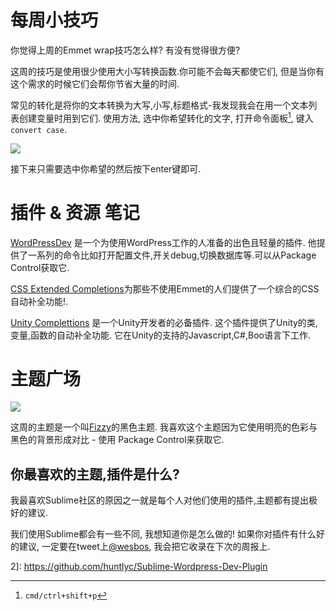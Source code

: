 # 每周小技巧

你觉得上周的Emmet wrap技巧怎么样? 有没有觉得很方便?

这周的技巧是使用很少使用大小写转换函数.你可能不会每天都使它们, 但是当你有这个需求的时候它们会帮你节省大量的时间.

常见的转化是将你的文本转换为大写,小写,标题格式-我发现我会在用一个文本列表创建变量时用到它们. 使用方法, 选中你希望转化的文字, 打开命令面板[^注1], 键入`convert case`.

![][1]

接下来只需要选中你希望的然后按下enter键即可.

# 插件 & 资源 笔记

[WordPressDev][2] 是一个为使用WordPress工作的人准备的出色且轻量的插件. 他提供了一系列的命令比如打开配置文件,开关debug,切换数据库等.可以从Package Control获取它.

[CSS Extended Completions][2]为那些不使用Emmet的人们提供了一个综合的CSS自动补全功能!.

[Unity Complettions][3] 是一个Unity开发者的必备插件. 这个插件提供了Unity的类,变量,函数的自动补全功能. 它在Unity的支持的Javascript,C#,Boo语言下工作.

# 主题广场

![][4]

这周的主题是一个叫[Fizzy][5]的黑色主题. 我喜欢这个主题因为它使用明亮的色彩与黑色的背景形成对比 - 使用 Package Control来获取它.

## 你最喜欢的主题,插件是什么?

我最喜欢Sublime社区的原因之一就是每个人对他们使用的插件,主题都有提出极好的建议.

我们使用Sublime都会有一些不同, 我想知道你是怎么做的! 如果你对插件有什么好的建议, 一定要在tweet上[@wesbos][6], 我会把它收录在下次的周报上.


[^注1]: `cmd/ctrl+shift+p`


[1]: 05-01-29-001.png
[2]: https://github.com/subhaze/CSS-Extended
[3]: https://github.com/oferei/sublime-unity-completions
[4]: 05-01-29-002.png
[5]: https://github.com/xandrcouk/fizzy-theme
[6]: https://twitter.com/wesbos
2]: https://github.com/huntlyc/Sublime-Wordpress-Dev-Plugin